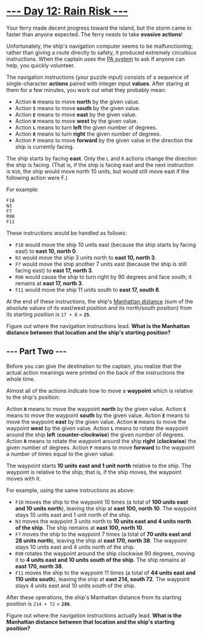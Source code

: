 # [--- Day 12: Rain Risk ---](https://adventofcode.com/2020/day/12)

Your ferry made decent progress toward the island, but the storm came in faster than anyone expected. The ferry needs to take **evasive actions**!

Unfortunately, the ship's navigation computer seems to be malfunctioning; rather than giving a route directly to safety, it produced extremely circuitous instructions. When the captain uses the [PA system](https://en.wikipedia.org/wiki/Public_address_system) to ask if anyone can help, you quickly volunteer.

The navigation instructions (your puzzle input) consists of a sequence of single-character **actions** paired with integer input **values**. After staring at them for a few minutes, you work out what they probably mean:

- Action **``N``** means to move **north** by the given value.
- Action **``S``** means to move **south** by the given value.
- Action **``E``** means to move **east** by the given value.
- Action **``W``** means to move **west** by the given value.
- Action **``L``** means to turn **left** the given number of degrees.
- Action **``R``** means to turn **right** the given number of degrees.
- Action **``F``** means to move **forward** by the given value in the direction the ship is currently facing.

The ship starts by facing **east**. Only the ``L`` and ``R`` actions change the direction the ship is facing. (That is, if the ship is facing east and the next instruction is ``N10``, the ship would move north 10 units, but would still move east if the following action were F.)

For example:

```
F10
N3
F7
R90
F11
```

These instructions would be handled as follows:

- ``F10`` would move the ship 10 units east (because the ship starts by facing east) to **east 10, north 0**.
- ``N3`` would move the ship 3 units north to **east 10, north 3**.
- ``F7`` would move the ship another 7 units east (because the ship is still facing east) to **east 17, north 3**.
- ``R90`` would cause the ship to turn right by 90 degrees and face south; it remains at **east 17, north 3**.
- ``F11`` would move the ship 11 units south to **east 17, south 8**.

At the end of these instructions, the ship's [Manhattan distance](https://en.wikipedia.org/wiki/Manhattan_distance) (sum of the absolute values of its east/west position and its north/south position) from its starting position is ``17 + 8`` = **``25``**.

Figure out where the navigation instructions lead. **What is the Manhattan distance between that location and the ship's starting position?**

## --- Part Two ---

Before you can give the destination to the captain, you realize that the actual action meanings were printed on the back of the instructions the whole time.

Almost all of the actions indicate how to move a **waypoint** which is relative to the ship's position:

Action **``N``** means to move the waypoint **north** by the given value.
Action **``S``** means to move the waypoint **south** by the given value.
Action **``E``** means to move the waypoint **east** by the given value.
Action **``W``** means to move the waypoint **west** by the given value.
Action **``L``** means to rotate the waypoint around the ship **left** (**counter-clockwise**) the given number of degrees.
Action **``R``** means to rotate the waypoint around the ship **right** (**clockwise**) the given number of degrees.
Action **``F``** means to move **forward** to the waypoint a number of times equal to the given value.

The waypoint starts **10 units east and 1 unit north** relative to the ship. The waypoint is relative to the ship; that is, if the ship moves, the waypoint moves with it.

For example, using the same instructions as above:

- ``F10`` moves the ship to the waypoint 10 times (a total of **100 units east and 10 units north**), leaving the ship at **east 100, north 10**. The waypoint stays 10 units east and 1 unit north of the ship.
- ``N3`` moves the waypoint 3 units north to **10 units east and 4 units north of the ship**. The ship remains at **east 100, north 10**.
- ``F7`` moves the ship to the waypoint 7 times (a total of **70 units east and 28 units north**), leaving the ship at **east 170, north 38**. The waypoint stays 10 units east and 4 units north of the ship.
- ``R90`` rotates the waypoint around the ship clockwise 90 degrees, moving it to **4 units east and 10 units south of the ship**. The ship remains at **east 170, north 38**.
- ``F11`` moves the ship to the waypoint 11 times (a total of **44 units east and 110 units south**), leaving the ship at **east 214, south 72**. The waypoint stays 4 units east and 10 units south of the ship.

After these operations, the ship's Manhattan distance from its starting position is ``214 + 72`` = **``286``**.

Figure out where the navigation instructions actually lead. **What is the Manhattan distance between that location and the ship's starting position?**
